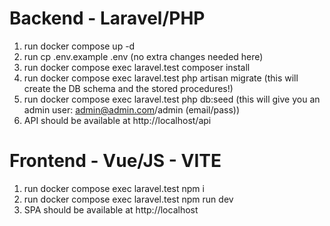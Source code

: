 # Backend - Laravel/PHP
1. run docker compose up -d
2. run cp .env.example .env (no extra changes needed here) 
3. run docker compose exec laravel.test composer install
4. run docker compose exec laravel.test php artisan migrate (this will create the DB schema and the stored procedures!)
5. run docker compose exec laravel.test php db:seed (this will give you an admin user: admin@admin.com/admin (email/pass))
5. API should be available at http://localhost/api

# Frontend - Vue/JS - VITE
1. run docker compose exec laravel.test npm i
2. run docker compose exec laravel.test npm run dev
3. SPA should be available at http://localhost